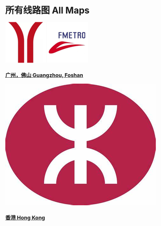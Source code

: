 # 所有线路图 All Maps
 
![Guangzhou](GZ.png) ![Foshan](FS.png)

### [广州，佛山 Guangzhou, Foshan](gnz.md)
 
 ![Hong Kong](hk.png)

### [香港 Hong Kong](hk.md)
